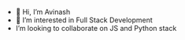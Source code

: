 - 👋 Hi, I’m Avinash
- 👀 I’m interested in Full Stack Development
- I’m looking to collaborate on JS and Python stack

<!---
z-avinash/z-avinash is a ✨ special ✨ repository because its `README.md` (this file) appears on your GitHub profile.
You can click the Preview link to take a look at your changes.
--->
